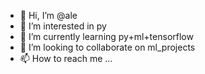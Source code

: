 - 👋 Hi, I’m @ale
- 👀 I’m interested in py
- 🌱 I’m currently learning py+ml+tensorflow
- 💞️ I’m looking to collaborate on ml_projects
- 📫 How to reach me ...

<!---
iliyad85/iliyad85 is a ✨ special ✨ repository because its `README.md` (this file) appears on your GitHub profile.
You can click the Preview link to take a look at your changes.
--->
